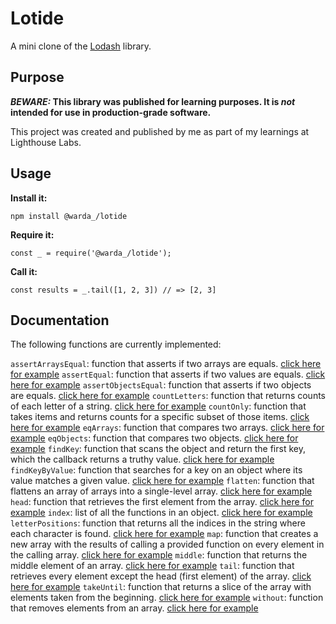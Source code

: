 # Lotide

A mini clone of the [Lodash](https://lodash.com) library.

## Purpose

**_BEWARE:_ This library was published for learning purposes. It is _not_ intended for use in production-grade software.**

This project was created and published by me as part of my learnings at Lighthouse Labs. 

## Usage

**Install it:**

`npm install @warda_/lotide`

**Require it:**

`const _ = require('@warda_/lotide');`

**Call it:**

`const results = _.tail([1, 2, 3]) // => [2, 3]`

## Documentation

The following functions are currently implemented:

`assertArraysEqual`: function that asserts if two arrays are equals. [click here for example](assertArraysEqual.js)
`assertEqual`: function that asserts if two values are equals. [click here for example](assertEqual.js)
`assertObjectsEqual`: function that asserts if two objects are equals. [click here for example](assertObjectsEqual.js)
`countLetters`: function that returns counts of each letter of a string. [click here for example](countLetters.js)
`countOnly`: function that takes items and returns counts for a specific subset of those items. [click here for example](countOnly.js)
`eqArrays`: function that compares two arrays. [click here for example](eqArrays.js)
`eqObjects`: function that compares two objects. [click here for example](eqObjects.js)
`findKey`: function that scans the object and return the first key,  which the callback returns a truthy value. [click here for example](findKey.js)
`findKeyByValue`: function that searches for a key on an object where its value matches a given value. [click here for example](findKeyByValue.js)
`flatten`: function that flattens an array of arrays into a single-level array. [click here for example](flatten.js)
`head`: function that retrieves the first element from the array. [click here for example](head.js)
`index`: list of all the functions in an object. [click here for example](index.js)
`letterPositions`: function that returns all the indices in the string where each character is found. [click here for example](letterPositions.js)
`map`: function that creates a new array with the results of calling a provided function on every element in the calling array. [click here for example](map.js)
`middle`: function that returns the middle element of an array. [click here for example](middle.js)
`tail`: function that retrieves every element except the head (first element) of the array. [click here for example](tail.js)
`takeUntil`: function that returns a slice of the array with elements taken from the beginning. [click here for example](takeUntil.js)
`without`: function that removes elements from an array. [click here for example](without.js)

  